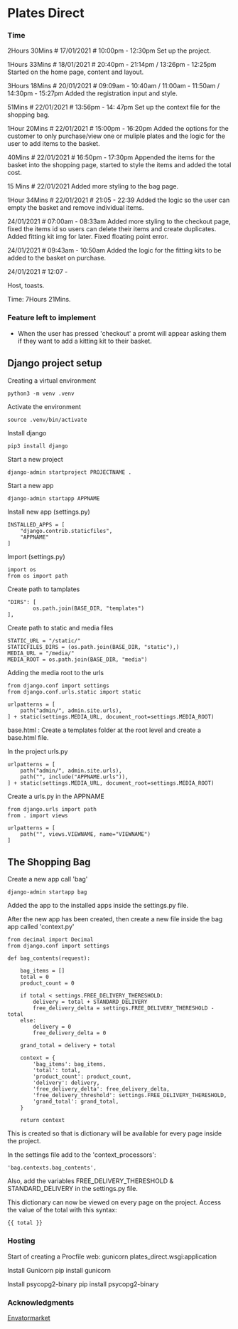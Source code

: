 # Plates Direct

### Time

2Hours 30Mins # 17/01/2021 # 10:00pm - 12:30pm
    Set up the project.

1Hours 33Mins # 18/01/2021 # 20:40pm - 21:14pm / 13:26pm - 12:25pm
    Started on the home page, content and layout.

3Hours 18Mins # 20/01/2021 # 09:09am - 10:40am / 11:00am - 11:50am / 14:30pm - 15:27pm
    Added the registration input and style. 

51Mins # 22/01/2021 # 13:56pm - 14: 47pm
    Set up the context file for the shopping bag.

1Hour 20Mins # 22/01/2021 # 15:00pm - 16:20pm
    Added the options for the customer to only purchase/view one or muliple plates and the logic for the user to add items to the basket.

40Mins # 22/01/2021 # 16:50pm - 17:30pm
    Appended the items for the basket into the shopping page, started to style the items and added the total cost.

15 Mins # 22/01/2021
    Added more styling to the bag page.

1Hour 34Mins # 22/01/2021 # 21:05 - 22:39
    Added the logic so the user can empty the basket and remove individual items.

24/01/2021 # 07:00am - 08:33am
    Added more styling to the checkout page, fixed the items id so users can delete their items and create duplicates. Added fitting kit img for later. Fixed floating point error.

24/01/2021 # 09:43am - 10:50am
    Added the logic for the fitting kits to be added to the basket on purchase.

24/01/2021 # 12:07 - 


Host, toasts.



Time: 7Hours 21Mins.

### Feature left to implement

- When the user has pressed 'checkout' a promt will appear asking them if they want to add a kitting kit to their basket.

## Django project setup

Creating a virtual environment

    python3 -m venv .venv

Activate the environment

    source .venv/bin/activate

Install django

    pip3 install django

Start a new project

    django-admin startproject PROJECTNAME .

Start a new app

    django-admin startapp APPNAME

Install new app (settings.py)

    INSTALLED_APPS = [
        "django.contrib.staticfiles",
        "APPNAME"
    ]

Import (settings.py)

    import os
    from os import path

Create path to tamplates

    "DIRS": [
            os.path.join(BASE_DIR, "templates")
    ],

Create path to static and media files

    STATIC_URL = "/static/"
    STATICFILES_DIRS = (os.path.join(BASE_DIR, "static"),)
    MEDIA_URL = "/media/"
    MEDIA_ROOT = os.path.join(BASE_DIR, "media")

Adding the media root to the urls

    from django.conf import settings
    from django.conf.urls.static import static

    urlpatterns = [
        path("admin/", admin.site.urls),
    ] + static(settings.MEDIA_URL, document_root=settings.MEDIA_ROOT)


base.html : Create a templates folder at the root level and create a base.html file.

In the project urls.py

    urlpatterns = [
        path("admin/", admin.site.urls),
        path("", include("APPNAME.urls")),
    ] + static(settings.MEDIA_URL, document_root=settings.MEDIA_ROOT)

Create a urls.py in the APPNAME

    from django.urls import path
    from . import views

    urlpatterns = [
        path("", views.VIEWNAME, name="VIEWNAME")
    ] 

## The Shopping Bag

Create a new app call 'bag'

    django-admin startapp bag

Added the app to the installed apps inside the settings.py file.

After the new app has been created, then create a new file inside the bag app called 'context.py'

    from decimal import Decimal
    from django.conf import settings

    def bag_contents(request):

        bag_items = []
        total = 0
        product_count = 0

        if total < settings.FREE_DELIVERY_THERESHOLD:
            delivery = total + STANDARD_DELIVERY
            free_delivery_delta = settings.FREE_DELIVERY_THERESHOLD - total
        else:
            delivery = 0
            free_delivery_delta = 0

        grand_total = delivery + total

        context = {
            'bag_items': bag_items,
            'total': total,
            'product_count': product_count,
            'delivery': delivery,
            'free_delivery_delta': free_delivery_delta,
            'free_delivery_threshold': settings.FREE_DELIVERY_THERESHOLD,
            'grand_total': grand_total,
        }

        return context

This is created so that is dictionary will be available for every page inside the project.

In the settings file add to the 'context_processors': 

    'bag.contexts.bag_contents',

Also, add the variables FREE_DELIVERY_THERESHOLD & STANDARD_DELIVERY in the settings.py file.

This dictionary can now be viewed on every page on the project. Access the value of the total with this syntax:

    {{ total }}

### Hosting

Start of creating a Procfile
    web: gunicorn plates_direct.wsgi:application

Install Gunicorn
    pip install gunicorn

Install psycopg2-binary
    pip install psycopg2-binary

### Acknowledgments

[Envatormarket](https://themeforest.net/category/template-kits/elementor)